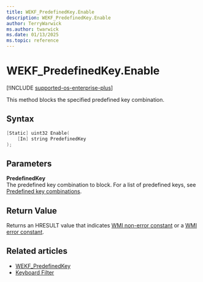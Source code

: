 ```yaml
---
title: WEKF_PredefinedKey.Enable
description: WEKF_PredefinedKey.Enable
author: TerryWarwick
ms.author: twarwick
ms.date: 01/13/2025
ms.topic: reference
---
```


# WEKF_PredefinedKey.Enable

[!INCLUDE [supported-os-enterprise-plus](../../../includes/iot/supported-os-enterprise-plus.md)]

This method blocks the specified predefined key combination.

## Syntax

```powershell
[Static] uint32 Enable(
    [In] string PredefinedKey
);
```

## Parameters

**PredefinedKey**</br>The predefined key combination to block. For a list of predefined keys, see [Predefined key combinations](predefined-key-combinations.md).

## Return Value

Returns an HRESULT value that indicates [WMI non-error constant](/windows/win32/wmisdk/wmi-non-error-constants) or a [WMI error constant](/windows/win32/wmisdk/wmi-error-constants).

## Related articles

- [WEKF_PredefinedKey](wekf-predefinedkey.md)
- [Keyboard Filter](index.md)

